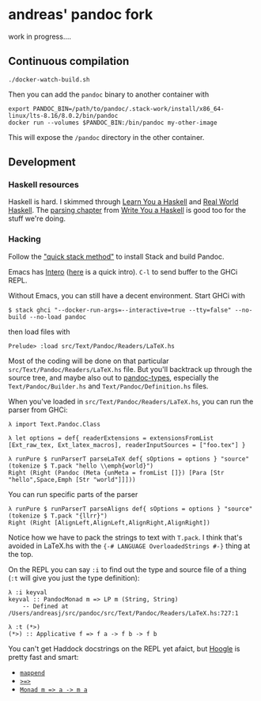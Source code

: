 # andreas' pandoc fork

work in progress....

## Continuous compilation

```
./docker-watch-build.sh
```

Then you can add the `pandoc` binary to another container with

```
export PANDOC_BIN=/path/to/pandoc/.stack-work/install/x86_64-linux/lts-8.16/8.0.2/bin/pandoc
docker run --volumes $PANDOC_BIN:/bin/pandoc my-other-image
```

This will expose the `/pandoc` directory in the other container.


## Development

### Haskell resources

Haskell is hard. I skimmed
through [Learn You a Haskell](http://learnyouahaskell.com/chapters)
and
[Real World Haskell](http://book.realworldhaskell.org/read/). The
[parsing chapter](http://dev.stephendiehl.com/fun/002_parsers.html)
from [Write You a Haskell](http://dev.stephendiehl.com/fun/) is good
too for the stuff we're doing.

### Hacking

Follow
the
["quick stack method"](http://pandoc.org/installing.html#quick-stack-method) to
install Stack and build Pandoc.

Emacs has [Intero](https://commercialhaskell.github.io/intero/)
([here](https://stackoverflow.com/questions/26603649/haskell-repl-in-emacs) is
a quick intro). `C-l` to send buffer to the GHCi REPL.

Without Emacs, you can still have a decent environment. Start GHCi with

```
$ stack ghci "--docker-run-args=--interactive=true --tty=false" --no-build --no-load pandoc
```

then load files with

```
Prelude> :load src/Text/Pandoc/Readers/LaTeX.hs
```

Most of the coding will be done on that particular `src/Text/Pandoc/Readers/LaTeX.hs` file. But you'll backtrack up through the source tree, and maybe also out to [pandoc-types](https://hackage.haskell.org/package/pandoc-types), especially the `Text/Pandoc/Builder.hs` and `Text/Pandoc/Definition.hs` files.

When you've loaded in `src/Text/Pandoc/Readers/LaTeX.hs`, you can run the parser from GHCi:

```
λ import Text.Pandoc.Class

λ let options = def{ readerExtensions = extensionsFromList [Ext_raw_tex, Ext_latex_macros], readerInputSources = ["foo.tex"] }

λ runPure $ runParserT parseLaTeX def{ sOptions = options } "source" (tokenize $ T.pack "hello \\emph{world}")
Right (Right (Pandoc (Meta {unMeta = fromList []}) [Para [Str "hello",Space,Emph [Str "world"]]]))
```

You can run specific parts of the parser

```
λ runPure $ runParserT parseAligns def{ sOptions = options } "source" (tokenize $ T.pack "{llrr}")
Right (Right [AlignLeft,AlignLeft,AlignRight,AlignRight])
```

Notice how we have to pack the strings to text with `T.pack`. I think
that's avoided in LaTeX.hs with the `{-# LANGUAGE OverloadedStrings
#-}` thing at the top.

On the REPL you can say `:i` to find out the type and source file of a thing (`:t` will give you just the type definition):

```
λ :i keyval
keyval :: PandocMonad m => LP m (String, String)
    -- Defined at /Users/andreasj/src/pandoc/src/Text/Pandoc/Readers/LaTeX.hs:727:1

λ :t (*>)
(*>) :: Applicative f => f a -> f b -> f b
```

You can't get Haddock docstrings on the REPL yet afaict, but [Hoogle](https://www.haskell.org/hoogle/) is pretty fast and smart:

* [`mappend`](https://www.haskell.org/hoogle/?hoogle=mappend)
* [`>=>`](https://www.haskell.org/hoogle/?hoogle=%3E%3D%3E)
* [`Monad m => a -> m a`](https://www.haskell.org/hoogle/?hoogle=Monad+m+%3D%3E+a+-%3E+m+a)
